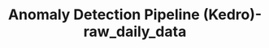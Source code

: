 ---
schema: default
title: Anomaly Detection Pipeline (Kedro)-raw_daily_data
organization: ResponsibleAIML
notes: type = kedro_mlflow.io.artifacts.mlflow_artifact_dataset
resources:
  - name: Anomaly Detection Pipeline (Kedro)-raw_daily_data
    url: 'https://www.github.com/ResponsibleAIML/django-kedro/tree/main/kedro-projects/anomaly-detection-pipeline-kedro/data/01_raw'
    format: com/ResponsibleAIML/django-kedro/tree/main/kedro-projects/anomaly-detection-pipeline-kedro/data/01_raw
category:
  - 01-raw
maintainer: 
maintainer_email: 
project:
  - Anomaly Detection Pipeline (Kedro)
preview: |
  
---